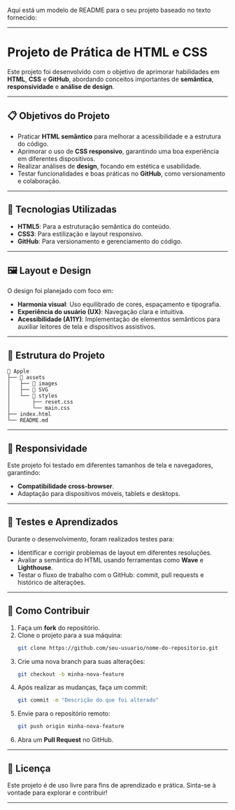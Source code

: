 Aqui está um modelo de README para o seu projeto baseado no texto fornecido:

---

# **Projeto de Prática de HTML e CSS**

Este projeto foi desenvolvido com o objetivo de aprimorar habilidades em **HTML**, **CSS** e **GitHub**, abordando conceitos importantes de **semântica**, **responsividade** e **análise de design**.

---

## **📋 Objetivos do Projeto**

- Praticar **HTML semântico** para melhorar a acessibilidade e a estrutura do código.
- Aprimorar o uso de **CSS responsivo**, garantindo uma boa experiência em diferentes dispositivos.
- Realizar análises de **design**, focando em estética e usabilidade.
- Testar funcionalidades e boas práticas no **GitHub**, como versionamento e colaboração.

---

## **🚀 Tecnologias Utilizadas**

- **HTML5**: Para a estruturação semântica do conteúdo.
- **CSS3**: Para estilização e layout responsivo.
- **GitHub**: Para versionamento e gerenciamento do código.

---

## **🖼️ Layout e Design**

O design foi planejado com foco em:
- **Harmonia visual**: Uso equilibrado de cores, espaçamento e tipografia.
- **Experiência do usuário (UX)**: Navegação clara e intuitiva.
- **Acessibilidade (A11Y)**: Implementação de elementos semânticos para auxiliar leitores de tela e dispositivos assistivos.

---

## **📂 Estrutura do Projeto**

```plaintext
📁 Apple
├── 📂 assets
│   ├── 📂 images
│   ├── 📂 SVG
│   └── 📂 styles
│       ├── reset.css
│       └── main.css
├── index.html
└── README.md
```

---

## **📱 Responsividade**

Este projeto foi testado em diferentes tamanhos de tela e navegadores, garantindo:
- **Compatibilidade cross-browser**.
- Adaptação para dispositivos móveis, tablets e desktops.

---

## **📌 Testes e Aprendizados**

Durante o desenvolvimento, foram realizados testes para:
- Identificar e corrigir problemas de layout em diferentes resoluções.
- Avaliar a semântica do HTML usando ferramentas como **Wave** e **Lighthouse**.
- Testar o fluxo de trabalho com o GitHub: commit, pull requests e histórico de alterações.

---

## **🌟 Como Contribuir**

1. Faça um **fork** do repositório.
2. Clone o projeto para a sua máquina:
   ```bash
   git clone https://github.com/seu-usuario/nome-do-repositorio.git
   ```
3. Crie uma nova branch para suas alterações:
   ```bash
   git checkout -b minha-nova-feature
   ```
4. Após realizar as mudanças, faça um commit:
   ```bash
   git commit -m "Descrição do que foi alterado"
   ```
5. Envie para o repositório remoto:
   ```bash
   git push origin minha-nova-feature
   ```
6. Abra um **Pull Request** no GitHub.

---

## **📄 Licença**

Este projeto é de uso livre para fins de aprendizado e prática. Sinta-se à vontade para explorar e contribuir!

---